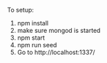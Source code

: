 To setup:
1. npm install
2. make sure mongod is started
3. npm start
4. npm run seed
5. Go to http://localhost:1337/
